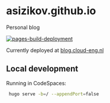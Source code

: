 # asizikov.github.io

Personal blog

[![pages-build-deployment](https://github.com/asizikov/asizikov.github.io/actions/workflows/pages/pages-build-deployment/badge.svg)](https://github.com/asizikov/asizikov.github.io/actions/workflows/pages/pages-build-deployment)

Currently deployed at [blog.cloud-eng.nl](https://blog.cloud-eng.nl)


## Local development

Running in CodeSpaces:

```bash
 hugo serve -b=/ --appendPort=false
```